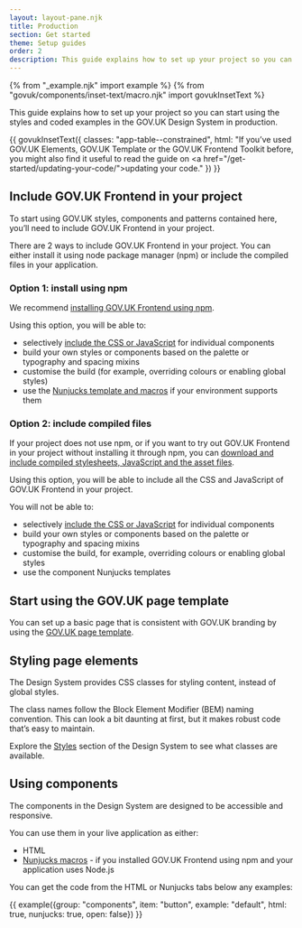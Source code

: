 ```yaml
---
layout: layout-pane.njk
title: Production
section: Get started
theme: Setup guides
order: 2
description: This guide explains how to set up your project so you can start using the styles and coded examples in the GOV.UK Design System in production
---
```


{% from "_example.njk" import example %}
{% from "govuk/components/inset-text/macro.njk" import govukInsetText %}

This guide explains how to set up your project so you can start using the styles and coded examples in the GOV.UK Design System in production.

{{ govukInsetText({
  classes: "app-table--constrained",
  html: "If you’ve used GOV.UK Elements, GOV.UK Template or the GOV.UK Frontend Toolkit before, you might also find it useful to read the guide on <a href=\"/get-started/updating-your-code/\">updating your code</a>."
}) }}

## Include GOV.UK Frontend in your project

To start using GOV.UK styles, components and patterns contained here, you’ll need to include GOV.UK Frontend in your project.

There are 2 ways to include GOV.UK Frontend in your project. You can either install it using node package manager (npm) or include the compiled files in your application.

### Option 1: install using npm

We recommend [installing GOV.UK Frontend using npm](https://frontend.design-system.service.gov.uk/installing-with-npm/#install-with-node-js-package-manager-npm).

Using this option, you will be able to:

- selectively [include the CSS or JavaScript](https://frontend.design-system.service.gov.uk/importing-css-assets-and-javascript/) for individual components
- build your own styles or components based on the palette or typography and spacing mixins
- customise the build (for example, overriding colours or enabling global styles)
- use the [Nunjucks template and macros](https://frontend.design-system.service.gov.uk/use-nunjucks/) if your environment supports them

### Option 2: include compiled files

If your project does not use npm, or if you want to try out GOV.UK Frontend in your project without installing it through npm, you can [download and include compiled stylesheets, JavaScript and the asset files](https://frontend.design-system.service.gov.uk/installing-from-dist/#install-from-dist).

Using this option, you will be able to include all the CSS and JavaScript of GOV.UK Frontend in your project.

You will not be able to:

- selectively [include the CSS or JavaScript](https://frontend.design-system.service.gov.uk/importing-css-assets-and-javascript/) for individual components
- build your own styles or components based on the palette or typography and spacing mixins
- customise the build, for example, overriding colours or enabling global styles
- use the component Nunjucks templates

## Start using the GOV.UK page template

You can set up a basic page that is consistent with GOV.UK branding by using the [GOV.UK page template](/styles/page-template/).

## Styling page elements

The Design System provides CSS classes for styling content, instead of global styles.

The class names follow the Block Element Modifier (BEM) naming convention. This can look a bit daunting at first, but it makes robust code that’s easy to maintain.

Explore the [Styles](/styles/) section of the Design System to see what classes are available.

## Using components

The components in the Design System are designed to be accessible and responsive.

You can use them in your live application as either:

- HTML
- [Nunjucks macros](https://frontend.design-system.service.gov.uk/use-nunjucks/) - if you installed GOV.UK Frontend using npm and your application uses Node.js

You can get the code from the HTML or Nunjucks tabs below any examples:

{{ example({group: "components", item: "button", example: "default", html: true, nunjucks: true, open: false}) }}
